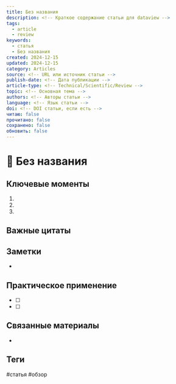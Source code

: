 ```yaml
---
title: Без названия
description: <!-- Краткое содержание статьи для dataview -->
tags:
  - article
  - review
keywords:
  - статья
  - Без названия
created: 2024-12-15
updated: 2024-12-15
category: Articles
source: <!-- URL или источник статьи -->
publish-date: <!-- Дата публикации -->
article-type: <!-- Technical/Scientific/Review -->
topic: <!-- Основная тема -->
authors: <!-- Авторы статьи -->
language: <!-- Язык статьи -->
doi: <!-- DOI статьи, если есть -->
читаю: false
прочитано: false
сохранено: false
обновить: false
---
```


# 📰 Без названия

## Ключевые моменты
1. 
2. 
3. 

## Важные цитаты
> 

## Заметки
<!-- Ваши мысли, идеи, вопросы по статье -->
- 

## Практическое применение
- [ ] 
- [ ] 

## Связанные материалы
- 

## Теги
#статья #обзор
